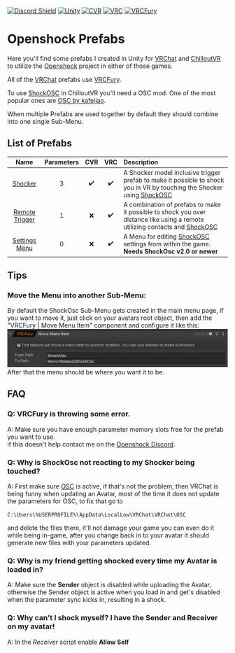 [![Discord Shield](https://discordapp.com/api/guilds/1078124408775901204/widget.png?style=shield)](https://discord.gg/OpenShock) [![Unity](https://img.shields.io/badge/Unity-%23000000.svg?logo=unity&logoColor=white)](https://unity.com/) [![CVR](https://img.shields.io/badge/CVR-red)](https://store.steampowered.com/app/661130/ChilloutVR/) [![VRC](https://img.shields.io/badge/VRC-blue)](https://store.steampowered.com/app/438100/VRChat/) [![VRCFury](https://img.shields.io/badge/VRCFury-orange)](https://vrcfury.com/)


# Openshock Prefabs
Here you'll find some prefabs I created in Unity for [VRChat](https://store.steampowered.com/app/438100/VRChat/) and [ChilloutVR](https://store.steampowered.com/app/661130/ChilloutVR/) to utilize the [Openshock](https://github.com/OpenShock) project in either of those games.

All of the [VRChat](https://store.steampowered.com/app/438100/VRChat/) prefabs use [VRCFury](https://vrcfury.com/).

To use [ShockOSC](https://github.com/OpenShock/ShockOsc) in ChilloutVR you'll need a OSC mod. One of the most popular ones are [OSC by kafeijao](https://github.com/kafeijao/Kafe_CVR_Mods?tab=readme-ov-file).

When multiple Prefabs are used together by default they should combine into one single Sub-Menu.
  
  
  
## List of Prefabs
| Name              |Parameters|CVR|VRC| Description   |
| :-------------:     | :-------------: |:----------:|:-----------:|:---------------|
| [Shocker](https://github.com/Kyobinoyo/OpenshockPrefabs/releases/tag/Shocker)                         |3|✔️|✔️| A Shocker model inclusive trigger prefab to make it possible to shock you in VR by touching the Shocker using [ShockOSC](https://github.com/OpenShock/ShockOsc)|
| [Remote Trigger](https://github.com/Kyobinoyo/OpenshockPrefabs/releases/tag/RemoteTrigger)            |1|❌|✔️| A combination of prefabs to make it possible to shock you over distance like using a remote utilizing contacts and [ShockOSC](https://github.com/OpenShock/ShockOsc)|
|[Settings Menu](https://github.com/Kyobinoyo/OpenshockPrefabs/releases/tag/SettingsMenu)               |0 |❌|✔️|A Menu for editing [ShockOSC](https://github.com/OpenShock/ShockOsc) settings from within the game. __**Needs ShockOsc v2.0 or newer**__|

## Tips
### Move the Menu into another Sub-Menu:
By default the ShockOsc Sub-Menu gets created in the main menu page, if you want to move it, just click on your avatars root object, then add the "VRCFury | Move Menu Item" component and configure it like this:  
![MoveMenu](Images/MoveMenu.png)  
After that the menu should be where you want it to be.  

## FAQ
### Q: VRCFury is throwing some error.
A: Make sure you have enough parameter memory slots free for the prefab you want to use.  
if this doesn't help contact me on the [Openshock Discord](https://discord.gg/OpenShock).  

### Q: Why is ShockOsc not reacting to my Shocker being touched?
A: First make sure [OSC](https://docs.vrchat.com/docs/osc-overview#how-do-i-use-it) is active, if that's not the problem, then VRChat is being funny when updating an Avatar, most of the time it does not update the parameters for OSC, to fix that go to  
```
C:\Users\%USERPROFILE%\AppData\LocalLow\VRChat\VRChat\OSC
```  
and delete the files there, it'll not damage your game you can even do it while being in-game, after you change back in to your avatar it should generate new files with your parameters updated.  

### Q: Why is my friend getting shocked every time my Avatar is loaded in?
A: Make sure the **Sender** object is disabled while uploading the Avatar, otherwise the Sender object is active when you load in and get's disabled when the parameter sync kicks in, resulting in a shock.  

### Q: Why can't I shock myself? I have the Sender and Receiver on my avatar!
A: In the *Receiver* script enable **Allow Self**
